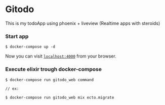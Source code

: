 # Gitodo

This is my todoApp using phoenix + liveview (Realtime apps with steroids)

### Start app
```
$ docker-compose up -d
```

Now you can visit [`localhost:4000`](http://localhost:4000) from your browser.

### Execute elixir trough docker-compose
```
$ docker-compose run gitodo_web command

// ex:

$ docker-compose run gitodo_web mix ecto.migrate
```
